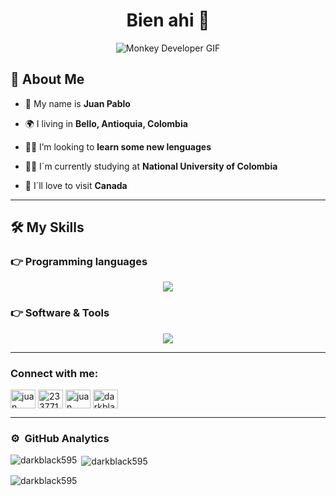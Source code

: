 <div align="center">
<h1 align="center">Bien ahi 🐳 </h1>
</div>

<p align="center">
  <img src="https://github.com/Darkblack595/Darkblack595/assets/141966367/d4620fc8-4b58-479f-85e5-ad35b023564b" alt="Monkey Developer GIF">
</p>

## 🦀 About Me


- 👦 My name is **Juan Pablo**

- 🌍 I living in **Bello, Antioquia, Colombia**

- 🤷‍♂️ I’m looking to **learn some new lenguages**

- 👨‍🎓 I´m currently studying at **National University of Colombia**

- 🚀 I´ll love to visit **Canada**

--------------------------------------------------------------------------------------------------------------------------------
## 🛠️ My Skills

### 👉 Programming languages

<p align="left"> 
  

  <p align="center">
  <a href="https://skillicons.dev">
    <img src="https://skillicons.dev/icons?i=css,c,html,java,js,py,scala" />
  </a>
</p>


 ### 👉 Software & Tools
 

  <p align="center">
  <a href="https://skillicons.dev">
    <img src="https://skillicons.dev/icons?i=discord,eclipse,github,gmail,linkedin,linux,replit,stackoverflow,ubuntu,vscode,windows" />
  </a>
</p>
    
</p>

---------------------------------------------------------------------------------------------------------------------------------------
<h3 align="left">Connect with me:</h3>
<p align="left">
<a href="https://www.linkedin.com/in/juan-pablo-gaviria-orozco-aa1335282/" target="blank"><img align="center" src="https://raw.githubusercontent.com/rahuldkjain/github-profile-readme-generator/master/src/images/icons/Social/linked-in-alt.svg" alt="juan pablo gaviria orozco" height="30" width="40" /></a>
<a href="https://stackoverflow.com/users/23377145" target="blank"><img align="center" src="https://raw.githubusercontent.com/rahuldkjain/github-profile-readme-generator/master/src/images/icons/Social/stack-overflow.svg" alt="23377145" height="30" width="40" /></a>
<a href="https://fb.com/juan pablo" target="blank"><img align="center" src="https://raw.githubusercontent.com/rahuldkjain/github-profile-readme-generator/master/src/images/icons/Social/facebook.svg" alt="juan pablo" height="30" width="40" /></a>
<a href="https://codeforces.com/profile/darkblack575" target="blank"><img align="center" src="https://raw.githubusercontent.com/rahuldkjain/github-profile-readme-generator/master/src/images/icons/Social/codeforces.svg" alt="darkblack575" height="30" width="40" /></a>
</p>



--------------------------------------------------------------------------------------------------------------------------------------

### ⚙️ &nbsp;GitHub Analytics

<p><img align="left" src="https://github-readme-stats.vercel.app/api/top-langs?username=darkblack595&show_icons=true&theme=dark&locale=en&layout=compact" alt="darkblack595" /></p>

<p>&nbsp;<img align="center" src="https://github-readme-stats.vercel.app/api?username=darkblack595&show_icons=true&theme=dark&locale=en" alt="darkblack595" /></p>

<p><img align="center" src="https://github-readme-streak-stats.herokuapp.com/?user=darkblack595&theme=dark" alt="darkblack595" /></p>

